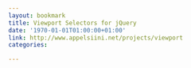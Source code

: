 ```yaml
---
layout: bookmark
title: Viewport Selectors for jQuery
date: '1970-01-01T01:00:00+01:00'
link: http://www.appelsiini.net/projects/viewport
categories: 

---
```

